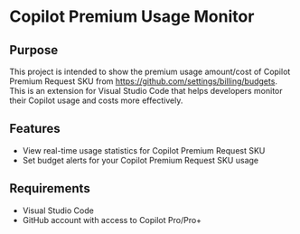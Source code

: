 # Copilot Premium Usage Monitor

## Purpose

This project is intended to show the premium usage amount/cost of Copilot Premium Request SKU from https://github.com/settings/billing/budgets. This is an extension for Visual Studio Code that helps developers monitor their Copilot usage and costs more effectively.

## Features

- View real-time usage statistics for Copilot Premium Request SKU
- Set budget alerts for your Copilot Premium Request SKU usage

## Requirements

- Visual Studio Code
- GitHub account with access to Copilot Pro/Pro+